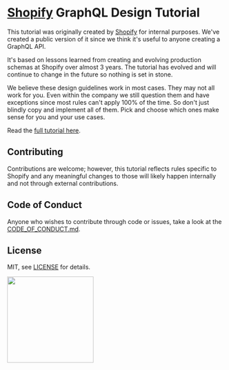 # [Shopify](https://www.shopify.com) GraphQL Design Tutorial

This tutorial was originally created by [Shopify](https://www.shopify.ca/) for internal
purposes. We've created a public version of it since we think it's useful to
anyone creating a GraphQL API.

It's based on lessons learned from creating and evolving production schemas at
Shopify over almost 3 years. The tutorial has evolved and will continue to
change in the future so nothing is set in stone.

We believe these design guidelines work in most cases. They may not all work
for you. Even within the company we still question them and have exceptions
since most rules can't apply 100% of the time. So don't just blindly copy and
implement all of them. Pick and choose which ones make sense for you and your
use cases.

Read the [full tutorial here](TUTORIAL.md).

## Contributing
Contributions are welcome; however, this tutorial reflects rules specific to Shopify and
any meaningful changes to those will likely happen internally and not through external contributions.

## Code of Conduct
Anyone who wishes to contribute through code or issues, take a look at the
[CODE_OF_CONDUCT.md](CODE_OF_CONDUCT.md).

## License

MIT, see [LICENSE](LICENSE.txt) for details.

<img src="https://cdn.shopify.com/shopify-marketing_assets/builds/19.0.0/shopify-full-color-black.svg" width="200" />
